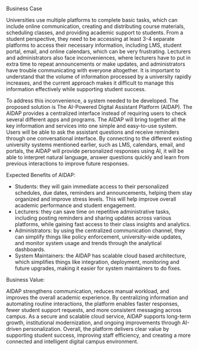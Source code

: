 Business Case

Universities use multiple platforms to complete basic tasks, which can include online communication, creating and distributing course materials, scheduling classes, and providing academic support to students. From a student perspective, they need to be accessing at least 3-4 separate platforms to access their necessary information, including LMS, student portal, email, and online calendars, which can be very frustrating. Lecturers and administrators also face inconveniences, where lecturers have to put in extra time to repeat announcements or make updates, and administrators have trouble communicating with everyone altogether. It is important to understand that the volume of information processed by a university rapidly increases, and the current approach makes it difficult to manage this information effectively while supporting student success.

To address this inconvenience, a system needed to be developed. The proposed solution is The AI-Powered Digital Assistant Platform (AIDAP). The AIDAP provides a centralized interface instead of requiring users to check several different apps and programs. The AIDAP will bring together all the key information and services into one simple and easy-to-use system. Users will be able to ask the assistant questions and receive reminders through one conversational interface. By connecting to the different existing university systems mentioned earlier, such as LMS, calendars, email, and portals, the AIDAP will provide personalized responses using AI, it will be able to interpret natural language, answer questions quickly and learn from previous interactions to improve future responses. 

Expected Benefits of AIDAP:
- Students: they will gain immediate access to their personalized schedules, due dates, reminders and announcements, helping them stay organized and improve stress levels. This will help improve overall academic performance and student engagement. 
- Lecturers: they can save time on repetitive administrative tasks, including posting reminders and sharing updates across various platforms, while gaining fast access to their class insights and analytics. 
- Administrators: by using the centralized communication channel, they can simplify things like policy enforcement, university-wide updates, and monitor system usage and trends through the analytical dashboards.
- System Maintainers: the AIDAP has scalable cloud based architecture, which simplifies things like integration, deployment, monitoring and future upgrades, making it easier for system maintainers to do fixes.

Business Value:

AIDAP strengthens communication, reduces manual workload, and improves the overall academic experience. By centralizing information and automating routine interactions, the platform enables faster responses, fewer student support requests, and more consistent messaging across campus. As a secure and scalable cloud service, AIDAP supports long-term growth, institutional modernization, and ongoing improvements through AI-driven personalization. Overall, the platform delivers clear value by supporting student success, improving staff efficiency, and creating a more connected and intelligent digital campus environment.

